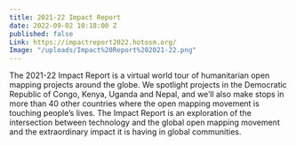 ```yaml
---
title: 2021-22 Impact Report
date: 2022-09-02 10:18:00 Z
published: false
Link: https://impactreport2022.hotosm.org/
Image: "/uploads/Impact%20Report%202021-22.png"
---
```


The 2021-22 Impact Report is a virtual world tour of humanitarian open mapping projects around the globe. We spotlight projects in the Democratic Republic of Congo, Kenya, Uganda and Nepal, and we’ll also make stops in more than 40 other countries where the open mapping movement is touching people’s lives. The Impact Report is an exploration of the intersection between technology and the global open mapping movement and the extraordinary impact it is having in global communities.